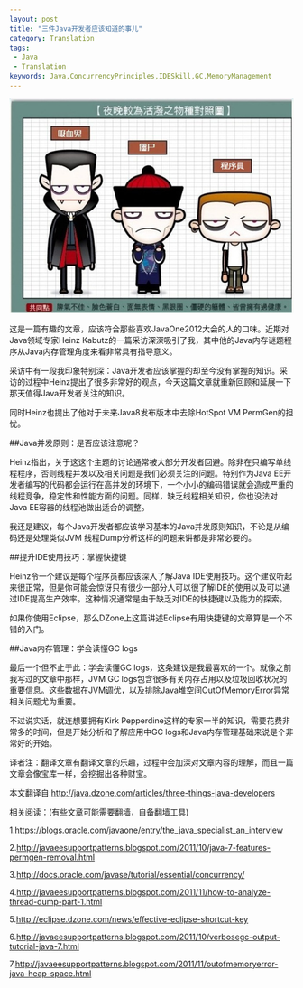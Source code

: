 ```yaml
---
layout: post
title: "三件Java开发者应该知道的事儿"
category: Translation
tags:
 - Java
 - Translation
keywords: Java,ConcurrencyPrinciples,IDESkill,GC,MemoryManagement
---
```

<div class="center">
	<img src="post_images/2012/10/programmer.jpg">
</div>

这是一篇有趣的文章，应该符合那些喜欢JavaOne2012大会的人的口味。近期对Java领域专家Heinz Kabutz的一篇采访深深吸引了我，其中他的Java内存谜题程序从Java内存管理角度来看非常具有指导意义。

采访中有一段我印象特别深：Java开发者应该掌握的却至今没有掌握的知识。采访的过程中Heinz提出了很多非常好的观点，今天这篇文章就重新回顾和延展一下那天值得Java开发者关注的知识。

同时Heinz也提出了他对于未来Java8发布版本中去除HotSpot VM PermGen的担忧。

##Java并发原则：是否应该注意呢？

Heinz指出，关于这这个主题的讨论通常被大部分开发者回避。除非在只编写单线程程序，否则线程并发以及相关问题是我们必须关注的问题。特别作为Java EE开发者编写的代码都会运行在高并发的环境下，一个小小的编码错误就会造成严重的线程竞争，稳定性和性能方面的问题。同样，缺乏线程相关知识，你也没法对Java EE容器的线程池做出适合的调整。

我还是建议，每个Java开发者都应该学习基本的Java并发原则知识，不论是从编码还是处理类似JVM 线程Dump分析这样的问题来讲都是非常必要的。

##提升IDE使用技巧：掌握快捷键

Heinz令一个建议是每个程序员都应该深入了解Java IDE使用技巧。这个建议听起来很正常，但是你可能会惊讶只有很少一部分人可以很了解IDE的使用以及可以通过IDE提高生产效率。这种情况通常是由于缺乏对IDE的快捷键以及能力的探索。

如果你使用Eclipse，那么DZone上这篇讲述Eclipse有用快捷键的文章算是一个不错的入门。

##Java内存管理：学会读懂GC logs

最后一个但不止于此：学会读懂GC logs，这条建议是我最喜欢的一个。就像之前我写过的文章中那样，JVM GC logs包含很多有关内存占用以及垃圾回收状况的重要信息。这些数据在JVM调优，以及排除Java堆空间OutOfMemoryError异常相关问题尤为重要。

不过说实话，就连想要拥有Kirk Pepperdine这样的专家一半的知识，需要花费非常多的时间，但是开始分析和了解应用中GC logs和Java内存管理基础来说是个非常好的开始。

译者注：翻译文章有翻译文章的乐趣，过程中会加深对文章内容的理解，而且一篇文章会像宝库一样，会挖掘出各种财宝。

本文翻译自:<a href="http://java.dzone.com/articles/three-things-java-developers" target="_blank">http://java.dzone.com/articles/three-things-java-developers</a>


相关阅读：(有些文章可能需要翻墙，自备翻墙工具)

1.<a href="https://blogs.oracle.com/javaone/entry/the_java_specialist_an_interview" target="_blank">https://blogs.oracle.com/javaone/entry/the_java_specialist_an_interview</a>

2.<a href="http://javaeesupportpatterns.blogspot.com/2011/10/java-7-features-permgen-removal.html" target="_blank">http://javaeesupportpatterns.blogspot.com/2011/10/java-7-features-permgen-removal.html</a>

3.<a href="http://docs.oracle.com/javase/tutorial/essential/concurrency/" target="_blank">http://docs.oracle.com/javase/tutorial/essential/concurrency/</a>

4.<a href="http://javaeesupportpatterns.blogspot.com/2011/11/how-to-analyze-thread-dump-part-1.html" target="_blank">http://javaeesupportpatterns.blogspot.com/2011/11/how-to-analyze-thread-dump-part-1.html</a>

5.<a href="http://eclipse.dzone.com/news/effective-eclipse-shortcut-key" target="_blank">http://eclipse.dzone.com/news/effective-eclipse-shortcut-key</a>

6.<a href="http://javaeesupportpatterns.blogspot.com/2011/10/verbosegc-output-tutorial-java-7.html" target="_blank">http://javaeesupportpatterns.blogspot.com/2011/10/verbosegc-output-tutorial-java-7.html</a>

7.<a href="http://javaeesupportpatterns.blogspot.com/2011/11/outofmemoryerror-java-heap-space.html" target="_blank">http://javaeesupportpatterns.blogspot.com/2011/11/outofmemoryerror-java-heap-space.html</a>
